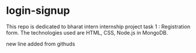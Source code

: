 # login-signup
This repo is dedicated to bharat intern internship project
task 1 : Registration form.
The technologies used are HTML,
CSS, Node.js in MongoDB.

new line added from githuds
